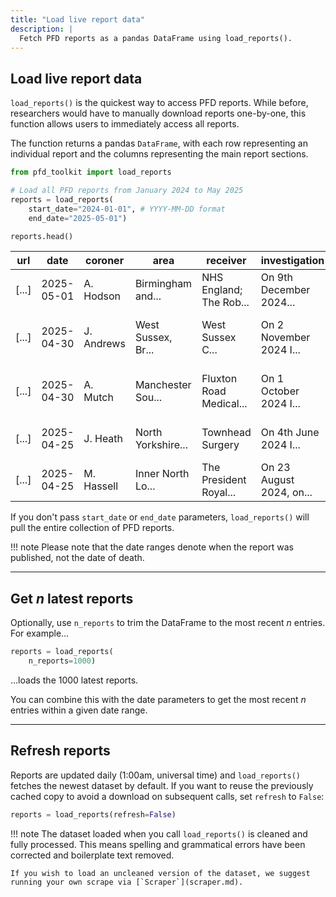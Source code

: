 ```yaml
---
title: "Load live report data"
description: |
  Fetch PFD reports as a pandas DataFrame using load_reports().
---
```


## Load live report data

`load_reports()` is the quickest way to access PFD reports.  While before, researchers would have to manually download reports one-by-one, this function allows users to immediately access all reports.

The function returns a pandas `DataFrame`, with each row representing an individual report and the columns representing the main report sections.

```py
from pfd_toolkit import load_reports

# Load all PFD reports from January 2024 to May 2025
reports = load_reports(
    start_date="2024-01-01", # YYYY-MM-DD format
    end_date="2025-05-01")

reports.head()
```


| url                        | date       | coroner    | area                        | receiver                | investigation           | circumstances                 | concerns                   |
|----------------------------|------------|------------|-----------------------------|-------------------------|-------------------------|-------------------------------|----------------------------|
| [...]            | 2025-05-01 | A. Hodson  | Birmingham and...    | NHS England; The Rob... | On 9th December 2024... | At 10.45am on 23rd November...| To The Robert Jones... |
| [...]           | 2025-04-30 | J. Andrews | West Sussex, Br...| West Sussex C... | On 2 November 2024 I... | They drove their car into...   | The inquest was told t...  |
| [...]            | 2025-04-30 | A. Mutch   | Manchester Sou...            | Fluxton Road Medical... | On 1 October 2024 I...  | They were prescribed long...   | The inquest heard evide... |
| [...]            | 2025-04-25 | J. Heath   | North Yorkshire...   | Townhead Surgery        | On 4th June 2024 I...   | On 15 March 2024, Richar...    | When a referral docume...  |
| [...]            | 2025-04-25 | M. Hassell | Inner North Lo...          | The President Royal...  | On 23 August 2024, on...| They were a big baby and...    | With the benefit of a m... |

If you don't pass `start_date` or `end_date` parameters, `load_reports()` will pull the entire collection of PFD reports.

!!! note
    Please note that the date ranges denote when the report was published, not the date of death.

---

## Get *n* latest reports

Optionally, use `n_reports` to trim the DataFrame to the most recent *n* entries. For example...

```py
reports = load_reports(
    n_reports=1000)
```

...loads the 1000 latest reports.

You can combine this with the date parameters to get the most recent *n* entries within a given date range.


---

## Refresh reports

Reports are updated daily (1:00am, universal time) and `load_reports()` fetches
the newest dataset by default. If you want to reuse the previously cached copy
to avoid a download on subsequent calls, set `refresh` to `False`:

```py
reports = load_reports(refresh=False)
```


!!! note
    The dataset loaded when you call `load_reports()` is cleaned and fully processed. This means spelling and grammatical errors have been corrected and boilerplate text removed.
    
    If you wish to load an uncleaned version of the dataset, we suggest running your own scrape via [`Scraper`](scraper.md).
